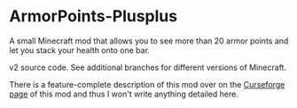 # ArmorPoints-Plusplus
A small Minecraft mod that allows you to see more than 20 armor points and let you stack your health onto one bar.

v2 source code.
See additional branches for different versions of Minecraft.

There is a feature-complete description of this mod over on the [Curseforge page](https://www.curseforge.com/minecraft/mc-mods/armorpoints) of this mod and thus I won't write anything detailed here.
